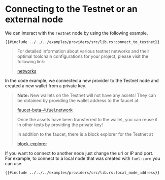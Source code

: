 # Connecting to the Testnet or an external node

We can interact with the `Testnet` node by using the following example.

```rust,ignore
{{#include ../../../examples/providers/src/lib.rs:connect_to_testnet}}
```
>
> For detailed information about various testnet networks and their optimal toolchain configurations for your project, please visit the following link:
>
> [networks](https://fuelbook.fuel.network/master/networks/networks.html)

In the code example, we connected a new provider to the Testnet node and created a new wallet from a private key.

> **Note:** New wallets on the Testnet will not have any assets! They can be obtained by providing the wallet address to the faucet at
>
>[faucet-beta-4.fuel.network](https://faucet-beta-4.fuel.network)
>
> Once the assets have been transferred to the wallet, you can reuse it in other tests by providing the private key!
>
> In addition to the faucet, there is a block explorer for the Testnet at
>
> [block-explorer](https://fuellabs.github.io/block-explorer-v2)

If you want to connect to another node just change the url or IP and port. For example, to connect to a local node that was created with `fuel-core` you can use:

```rust,ignore
{{#include ../../../examples/providers/src/lib.rs:local_node_address}}
```
